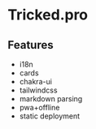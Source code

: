 # Tricked.pro

## Features

- i18n
- cards
- chakra-ui
- tailwindcss
- markdown parsing
- pwa+offline
- static deployment

